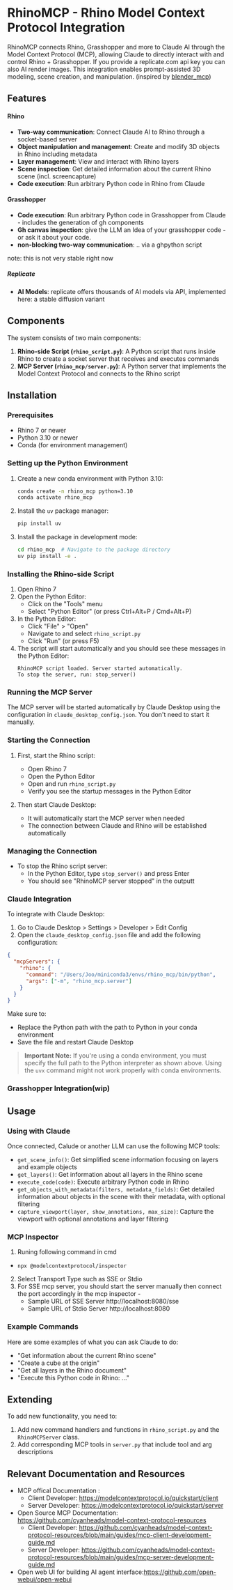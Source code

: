 # RhinoMCP - Rhino Model Context Protocol Integration

RhinoMCP connects Rhino, Grasshopper and more to Claude AI through the Model Context Protocol (MCP), allowing Claude to directly interact with and control Rhino + Grasshopper. If you provide a replicate.com api key you can also AI render images. This integration enables prompt-assisted 3D modeling, scene creation, and manipulation. (inspired by [blender_mcp](https://github.com/ahujasid/blender-mcp))

## Features

#### Rhino

- **Two-way communication**: Connect Claude AI to Rhino through a socket-based server
- **Object manipulation and management**: Create and modify 3D objects in Rhino including metadata
- **Layer management**: View and interact with Rhino layers
- **Scene inspection**: Get detailed information about the current Rhino scene (incl. screencapture)
- **Code execution**: Run arbitrary Python code in Rhino from Claude

#### Grasshopper

- **Code execution**: Run arbitrary Python code in Grasshopper from Claude - includes the generation of gh components
- **Gh canvas inspection**: give the LLM an Idea of your grasshopper code - or ask it about your code.
- **non-blocking two-way communication**: .. via a ghpython script

note: this is not very stable right now

##### Replicate

- **AI Models**: replicate offers thousands of AI models via API, implemented here: a stable diffusion variant

## Components

The system consists of two main components:

1. **Rhino-side Script (`rhino_script.py`)**: A Python script that runs inside Rhino to create a socket server that receives and executes commands
2. **MCP Server (`rhino_mcp/server.py`)**: A Python server that implements the Model Context Protocol and connects to the Rhino script

## Installation

### Prerequisites

- Rhino 7 or newer
- Python 3.10 or newer
- Conda (for environment management)

### Setting up the Python Environment

1. Create a new conda environment with Python 3.10:

   ```bash
   conda create -n rhino_mcp python=3.10
   conda activate rhino_mcp
   ```

2. Install the `uv` package manager:

   ```bash
   pip install uv
   ```

3. Install the package in development mode:
   ```bash
   cd rhino_mcp  # Navigate to the package directory
   uv pip install -e .
   ```

### Installing the Rhino-side Script

1. Open Rhino 7
2. Open the Python Editor:
   - Click on the "Tools" menu
   - Select "Python Editor" (or press Ctrl+Alt+P / Cmd+Alt+P)
3. In the Python Editor:
   - Click "File" > "Open"
   - Navigate to and select `rhino_script.py`
   - Click "Run" (or press F5)
4. The script will start automatically and you should see these messages in the Python Editor:
   ```
   RhinoMCP script loaded. Server started automatically.
   To stop the server, run: stop_server()
   ```

### Running the MCP Server

The MCP server will be started automatically by Claude Desktop using the configuration in `claude_desktop_config.json`. You don't need to start it manually.

### Starting the Connection

1. First, start the Rhino script:

   - Open Rhino 7
   - Open the Python Editor
   - Open and run `rhino_script.py`
   - Verify you see the startup messages in the Python Editor

2. Then start Claude Desktop:
   - It will automatically start the MCP server when needed
   - The connection between Claude and Rhino will be established automatically

### Managing the Connection

- To stop the Rhino script server:
  - In the Python Editor, type `stop_server()` and press Enter
  - You should see "RhinoMCP server stopped" in the outputt

### Claude Integration

To integrate with Claude Desktop:

1. Go to Claude Desktop > Settings > Developer > Edit Config
2. Open the `claude_desktop_config.json` file and add the following configuration:

```json
{
  "mcpServers": {
    "rhino": {
      "command": "/Users/Joo/miniconda3/envs/rhino_mcp/bin/python",
      "args": ["-m", "rhino_mcp.server"]
    }
  }
}
```

Make sure to:

- Replace the Python path with the path to Python in your conda environment
- Save the file and restart Claude Desktop

> **Important Note:** If you're using a conda environment, you must specify the full path to the Python interpreter as shown above. Using the `uvx` command might not work properly with conda environments.

### Grasshopper Integration(wip)

## Usage

### Using with Claude

Once connected, Calude or another LLM can use the following MCP tools:

- `get_scene_info()`: Get simplified scene information focusing on layers and example objects
- `get_layers()`: Get information about all layers in the Rhino scene
- `execute_code(code)`: Execute arbitrary Python code in Rhino
- `get_objects_with_metadata(filters, metadata_fields)`: Get detailed information about objects in the scene with their metadata, with optional filtering
- `capture_viewport(layer, show_annotations, max_size)`: Capture the viewport with optional annotations and layer filtering

### MCP Inspector

1. Runing following command in cmd

- `npx @modelcontextprotocol/inspector`

2. Select Transport Type such as SSE or Stdio
3. For SSE mcp server, you should start the server manually then connect the port accordingly in the mcp inspector -
   - Sample URL of SSE Server http://localhost:8080/sse
   - Sample URL of Stdio Server http://localhost:8080

### Example Commands

Here are some examples of what you can ask Claude to do:

- "Get information about the current Rhino scene"
- "Create a cube at the origin"
- "Get all layers in the Rhino document"
- "Execute this Python code in Rhino: ..."

## Extending

To add new functionality, you need to:

1. Add new command handlers and functions in `rhino_script.py` and the `RhinoMCPServer` class.
2. Add corresponding MCP tools in `server.py` that include tool and arg descriptions

## Relevant Documentation and Resources
- MCP offical Documentation :
   - Client Developer: https://modelcontextprotocol.io/quickstart/client
   - Server Developer: https://modelcontextprotocol.io/quickstart/server
- Open Source MCP Documentation: https://github.com/cyanheads/model-context-protocol-resources
   - Client Developer: https://github.com/cyanheads/model-context-protocol-resources/blob/main/guides/mcp-client-development-guide.md
   - Server Developer: https://github.com/cyanheads/model-context-protocol-resources/blob/main/guides/mcp-server-development-guide.md
- Open web UI for building AI agent interface:https://github.com/open-webui/open-webui



